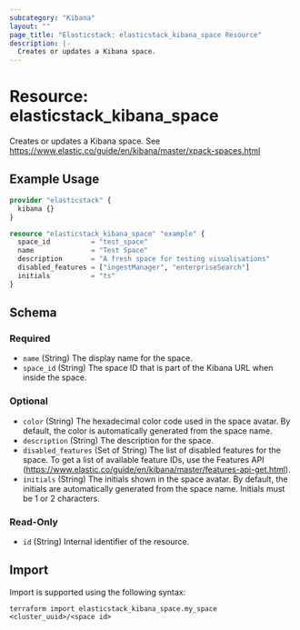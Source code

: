 ```yaml
---
subcategory: "Kibana"
layout: ""
page_title: "Elasticstack: elasticstack_kibana_space Resource"
description: |-
  Creates or updates a Kibana space.
---
```


# Resource: elasticstack_kibana_space

Creates or updates a Kibana space. See https://www.elastic.co/guide/en/kibana/master/xpack-spaces.html

## Example Usage

```terraform
provider "elasticstack" {
  kibana {}
}

resource "elasticstack_kibana_space" "example" {
  space_id          = "test_space"
  name              = "Test Space"
  description       = "A fresh space for testing visualisations"
  disabled_features = ["ingestManager", "enterpriseSearch"]
  initials          = "ts"
}
```

<!-- schema generated by tfplugindocs -->
## Schema

### Required

- `name` (String) The display name for the space.
- `space_id` (String) The space ID that is part of the Kibana URL when inside the space.

### Optional

- `color` (String) The hexadecimal color code used in the space avatar. By default, the color is automatically generated from the space name.
- `description` (String) The description for the space.
- `disabled_features` (Set of String) The list of disabled features for the space. To get a list of available feature IDs, use the Features API (https://www.elastic.co/guide/en/kibana/master/features-api-get.html).
- `initials` (String) The initials shown in the space avatar. By default, the initials are automatically generated from the space name. Initials must be 1 or 2 characters.

### Read-Only

- `id` (String) Internal identifier of the resource.

## Import

Import is supported using the following syntax:

```shell
terraform import elasticstack_kibana_space.my_space <cluster_uuid>/<space id>
```
